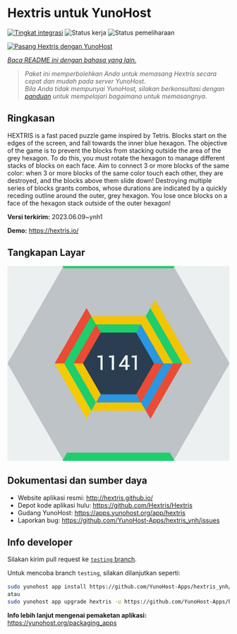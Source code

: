<!--
N.B.: README ini dibuat secara otomatis oleh <https://github.com/YunoHost/apps/tree/master/tools/readme_generator>
Ini TIDAK boleh diedit dengan tangan.
-->

# Hextris untuk YunoHost

[![Tingkat integrasi](https://dash.yunohost.org/integration/hextris.svg)](https://ci-apps.yunohost.org/ci/apps/hextris/) ![Status kerja](https://ci-apps.yunohost.org/ci/badges/hextris.status.svg) ![Status pemeliharaan](https://ci-apps.yunohost.org/ci/badges/hextris.maintain.svg)

[![Pasang Hextris dengan YunoHost](https://install-app.yunohost.org/install-with-yunohost.svg)](https://install-app.yunohost.org/?app=hextris)

*[Baca README ini dengan bahasa yang lain.](./ALL_README.md)*

> *Paket ini memperbolehkan Anda untuk memasang Hextris secara cepat dan mudah pada server YunoHost.*  
> *Bila Anda tidak mempunyai YunoHost, silakan berkonsultasi dengan [panduan](https://yunohost.org/install) untuk mempelajari bagaimana untuk memasangnya.*

## Ringkasan

HEXTRIS is a fast paced puzzle game inspired by Tetris.
Blocks start on the edges of the screen, and fall towards the inner blue hexagon.
The objective of the game is to prevent the blocks from stacking outside the area of the grey hexagon.
To do this, you must rotate the hexagon to manage different stacks of blocks on each face.
Aim to connect 3 or more blocks of the same color: when 3 or more blocks of the same color touch each other, they are destroyed, and the blocks above them slide down!
Destroying multiple series of blocks grants combos, whose durations are indicated by a quickly receding outline around the outer, grey hexagon.
You lose once blocks on a face of the hexagon stack outside of the outer hexagon!


**Versi terkirim:** 2023.06.09~ynh1

**Demo:** <https://hextris.io/>

## Tangkapan Layar

![Tangkapan Layar pada Hextris](./doc/screenshots/screenshot.jpg)

## Dokumentasi dan sumber daya

- Website aplikasi resmi: <http://hextris.github.io/>
- Depot kode aplikasi hulu: <https://github.com/Hextris/Hextris>
- Gudang YunoHost: <https://apps.yunohost.org/app/hextris>
- Laporkan bug: <https://github.com/YunoHost-Apps/hextris_ynh/issues>

## Info developer

Silakan kirim pull request ke [`testing` branch](https://github.com/YunoHost-Apps/hextris_ynh/tree/testing).

Untuk mencoba branch `testing`, silakan dilanjutkan seperti:

```bash
sudo yunohost app install https://github.com/YunoHost-Apps/hextris_ynh/tree/testing --debug
atau
sudo yunohost app upgrade hextris -u https://github.com/YunoHost-Apps/hextris_ynh/tree/testing --debug
```

**Info lebih lanjut mengenai pemaketan aplikasi:** <https://yunohost.org/packaging_apps>
